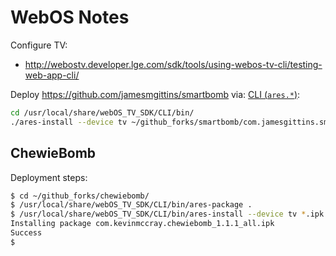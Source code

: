 WebOS Notes
===========

Configure TV:

* http://webostv.developer.lge.com/sdk/tools/using-webos-tv-cli/testing-web-app-cli/

Deploy https://github.com/jamesmgittins/smartbomb via: [CLI (`ares.*`)]:

```bash
cd /usr/local/share/webOS_TV_SDK/CLI/bin/
./ares-install --device tv ~/github_forks/smartbomb/com.jamesgittins.smartbomb_0.0.1_all.ipk
```

ChewieBomb
----------

Deployment steps:

```bash
$ cd ~/github_forks/chewiebomb/
$ /usr/local/share/webOS_TV_SDK/CLI/bin/ares-package .
$ /usr/local/share/webOS_TV_SDK/CLI/bin/ares-install --device tv *.ipk
Installing package com.kevinmccray.chewiebomb_1.1.1_all.ipk
Success
$
```

[CLI (`ares.*`)]: https://webostv.developer.lge.com/sdk/command-line-interface/intro-cli/
